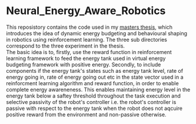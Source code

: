 # Neural_Energy_Aware_Robotics

This reposistory contains the code used in my [masters thesis](http://essay.utwente.nl/88729/1/Chaturvedi_MA_EEMCs.pdf), which introduces the idea of dynamic energy budgeting and behavioural shaping in robotics using reinforcement learning. The three sub directories correspond to the three experiment in the thesis.  
The basic idea is to, firstly, use the reward function in reinforcement learning framework to feed the energy tank used in virtual energy budgeting framework with positive energy. Secondly, to include components if the energy tank's states such as energy tank level, rate of energy going in, rate of energy going out etc in the state vector used in a reinforcment learning algorithm and reward function, in order to enable complete energy awareneness. This enables maintaining energy level in the energy tank below a saftey threshold throughout the task execution and selective passivity of the robot's controller i.e. the robot's controller is passive with respect to the energy tank when the robot does not aqcuire positive reward from the environment and non-passive otherwise.      

